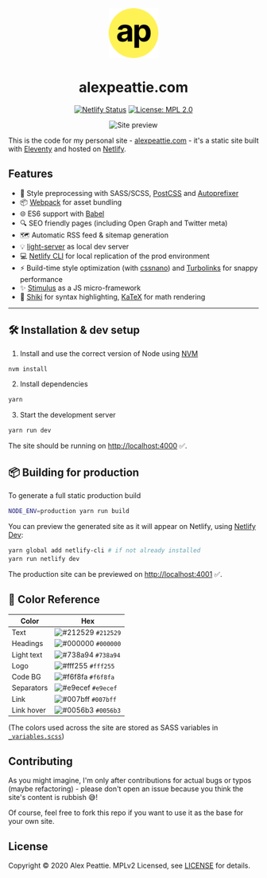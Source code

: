 <div align="center">
  <img alt="Logo" src="https://raw.githubusercontent.com/alexpeattie/alexpeattie.com/master/src/assets/favicons/android-chrome-256x256.png" width="100" />
</div>
<h1 align="center">
  alexpeattie.com
</h1>

<p align="center">
  <a href="https://app.netlify.com/sites/alexpeattie-v2/deploys"><img src="https://api.netlify.com/api/v1/badges/f5deafa7-b7f4-41e5-b320-320bc1e17540/deploy-status" alt="Netlify Status"></a> <a href="https://opensource.org/licenses/MPL-2.0"><img src="https://img.shields.io/badge/License-MPL%202.0-brightgreen.svg" alt="License: MPL 2.0"></a>
</p>

<p align="center">
  <img src='https://user-images.githubusercontent.com/636814/83511974-62210600-a4c7-11ea-8972-a77654efd4bc.png' width="600" alt='Site preview'>
</p>

This is the code for my personal site - [alexpeattie.com](https://alexpeattie.com) - it's a static site built with [Eleventy](https://github.com/11ty/eleventy) and hosted on [Netlify](http://netlify.com/).

## Features

- 🎨 Style preprocessing with SASS/SCSS, [PostCSS](https://github.com/postcss/postcss) and [Autoprefixer](https://github.com/postcss/autoprefixer)
- 📦 [Webpack](https://github.com/webpack/webpack) for asset bundling
- 🌐 ES6 support with [Babel](https://github.com/babel/babel)
- 🔍 SEO friendly pages (including Open Graph and Twitter meta)
- 🗺 Automatic RSS feed & sitemap generation
- 💡 [light-server](https://github.com/txchen/light-server) as local dev server
- 💻 [Netlify CLI](https://github.com/netlify/cli) for local replication of the prod environment
- ⚡️ Build-time style optimization (with [cssnano](https://github.com/cssnano/cssnano)) and [Turbolinks](https://github.com/turbolinks/turbolinks) for snappy performance
- ✨ [Stimulus](https://github.com/stimulusjs/stimulus) as a JS micro-framework
- 🧮 [Shiki](https://github.com/octref/shiki) for syntax highlighting, [KaTeX](https://github.com/KaTeX/KaTeX) for math rendering

---

## 🛠 Installation & dev setup

1. Install and use the correct version of Node using [NVM](https://github.com/nvm-sh/nvm)

```bash
nvm install
```

2. Install dependencies

```bash
yarn
```

3. Start the development server

```bash
yarn run dev
```

The site should be running on <http://localhost:4000> ✅.

## 📦 Building for production

To generate a full static production build

```bash
NODE_ENV=production yarn run build
```

You can preview the generated site as it will appear on Netlify, using [Netlify Dev]():

```bash
yarn global add netlify-cli # if not already installed
yarn run netlify dev
```

The production site can be previewed on <http://localhost:4001> ✅.

## 🎨 Color Reference

| Color      | Hex                                                                |
| ---------- | ------------------------------------------------------------------ |
| Text       | ![#212529](https://via.placeholder.com/10/212529?text=+) `#212529` |
| Headings   | ![#000000](https://via.placeholder.com/10/000000?text=+) `#000000` |
| Light text | ![#738a94](https://via.placeholder.com/10/738a94?text=+) `#738a94` |
| Logo       | ![#fff255](https://via.placeholder.com/10/fff255?text=+) `#fff255` |
| Code BG    | ![#f6f8fa](https://via.placeholder.com/10/f6f8fa?text=+) `#f6f8fa` |
| Separators | ![#e9ecef](https://via.placeholder.com/10/e9ecef?text=+) `#e9ecef` |
| Link       | ![#007bff](https://via.placeholder.com/10/007bff?text=+) `#007bff` |
| Link hover | ![#0056b3](https://via.placeholder.com/10/0056b3?text=+) `#0056b3` |

(The colors used across the site are stored as SASS variables in [`_variables.scss`](/blob/master/source/assets/css/_variables.scss))

## Contributing

As you might imagine, I'm only after contributions for actual bugs or typos (maybe refactoring) - please don't open an issue because you think the site's content is rubbish :sweat_smile:!

Of course, feel free to fork this repo if you want to use it as the base for your own site.

## License

Copyright © 2020 Alex Peattie. MPLv2 Licensed, see [LICENSE](https://github.com/alexpeattie/alexpeattie.com/blob/master/LICENSE.md) for details.
